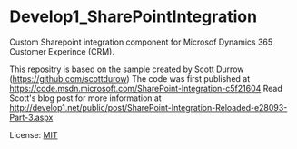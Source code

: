 # Develop1_SharePointIntegration
Custom Sharepoint integration component for Microsof Dynamics 365 Customer Experince (CRM).

This repositry is based on the sample created by Scott Durrow (https://github.com/scottdurow)
The code was first published at https://code.msdn.microsoft.com/SharePoint-Integration-c5f21604
Read Scott's blog post for more information at http://develop1.net/public/post/SharePoint-Integration-Reloaded-e28093-Part-3.aspx

License: [MIT](http://www.opensource.org/licenses/mit-license.php)
